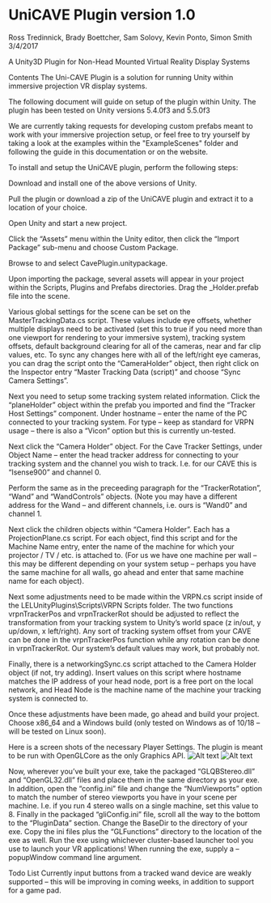 # UniCAVE Plugin version 1.0
Ross Tredinnick, Brady Boettcher, Sam Solovy, Kevin Ponto, Simon Smith
3/4/2017

A Unity3D Plugin for Non-Head Mounted Virtual Reality Display Systems


Contents
The Uni-CAVE Plugin is a solution for running Unity within immersive projection VR display systems. 
 
The following document will guide on setup of the plugin within Unity.  The plugin has been tested on Unity versions 5.4.0f3 and 5.5.0f3  

We are currently taking requests for developing custom prefabs meant to work with your immersive projection setup, or feel free to try yourself by taking a look at the examples within the "ExampleScenes" folder and following the guide in this documentation or on the website.

To install and setup the UniCAVE plugin, perform the following steps:

Download and install one of the above versions of Unity.

Pull the plugin or download a zip of the UniCAVE plugin and extract it to a location of your choice.

Open Unity and start a new project.

Click the “Assets” menu within the Unity editor, then click the “Import Package” sub-menu and choose Custom Package.

Browse to and select CavePlugin.unitypackage.

Upon importing the package, several assets will appear in your project within the Scripts, Plugins and Prefabs directories.  Drag the <Your Lab>_Holder.prefab file into the scene.

Various global settings for the scene can be set on the MasterTrackingData.cs script.  These values include eye offsets, whether multiple displays need to be activated (set this to true if you need more than one viewport for rendering to your immersive system), tracking system offsets, default background clearing for all of the cameras, near and far clip values, etc. To sync any changes here with all of the left/right eye cameras, you can drag the script onto the “CameraHolder” object, then right click on the Inspector entry “Master Tracking Data (script)” and choose “Sync Camera Settings”.

Next you need to setup some tracking system related information.  Click the “planeHolder” object within the prefab you imported and find the “Tracker Host Settings” component.  Under hostname – enter the name of the PC connected to your tracking system.  For type – keep as standard for VRPN usage – there is also a “Vicon” option but this is currently un-tested.

Next click the “Camera Holder” object.  For the Cave Tracker Settings, under Object Name – enter the head tracker address for connecting to your tracking system and the channel you wish to track.  I.e. for our CAVE this is “Isense900” and channel 0.  

Perform the same as in the preceeding paragraph for the “TrackerRotation”, “Wand” and “WandControls” objects.  (Note you may have a different address for the Wand – and different channels, i.e. ours is “Wand0” and channel 1.

Next click the children objects within “Camera Holder”.  Each has a ProjectionPlane.cs script.   For each object, find this script and for the Machine Name entry, enter the name of the machine for which your projector / TV / etc. is attached to.  (For us we have one machine per wall – this may be different depending on your system setup – perhaps you have the same machine for all walls, go ahead and enter that same machine name for each object).

Next some adjustments need to be made within the VRPN.cs script inside of the LELUnityPlugins\Scripts\VRPN Scripts folder.  The two functions vrpnTrackerPos and vrpnTrackerRot should be adjusted to reflect the transformation from your tracking system to Unity’s world space (z in/out, y up/down, x left/right).  Any sort of tracking system offset from your CAVE can be done in the vrpnTrackerPos function while any rotation can be done in vrpnTrackerRot.  Our system’s default values may work, but probably not.

Finally, there is a networkingSync.cs script attached to the Camera Holder object (if not, try adding).  Insert values on this script where hostname matches the IP address of your head node, port is a free port on the local network, and Head Node is the machine name of the machine your tracking system is connected to.

Once these adjustments have been made, go ahead and build your project.  Choose x86_64 and a Windows build (only tested on Windows as of 10/18 – will be tested on Linux soon).  

Here is a screen shots of the necessary Player Settings.  The plugin is meant to be run with OpenGLCore as the only Graphics API.
![Alt text](https://unicave.discovery.wisc.edu/wp-content/uploads/2017/02/settings1.png "Settings1")
![Alt text](https://unicave.discovery.wisc.edu/wp-content/uploads/2017/02/settings2.png "Settings2")
 	 
Now, wherever you’ve built your exe, take the packaged “GLQBStereo.dll” and “OpenGL32.dll” files and place them in the same directory as your exe.  In addition, open the “config.ini” file and change the “NumViewports” option to match the number of stereo viewports you have in your scene per machine.  I.e. if you run 4 stereo walls on a single machine, set this value to 8.  Finally in the packaged “gliConfig.ini” file, scroll all the way to the bottom to the “PluginData” section.  Change the BaseDir to the directory of your exe.  Copy the ini files plus the “GLFunctions” directory to the location of the exe as well.
Run the exe using whichever cluster-based launcher tool you use to launch your VR applications!  When running the exe, supply a –popupWindow command line argument.

Todo List
Currently input buttons from a tracked wand device are weakly supported – this will be improving in coming weeks, in addition to support for a game pad.
